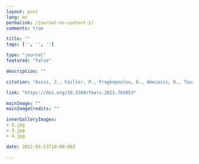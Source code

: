 ```yaml
---
layout: post
lang: en
permalink: /journal-no-content-1/
comments: true

title: ""
tags: ['', '', '']

type: "journal"
featured: "false"

description: ""

citation: "Assis, J., Failler, P., Fragkopoulou, E., Abecasis, D., Touron-Gardic, G., Regalla, A., et al. (2021). Potential Biodiversity Connectivity in the Network of Marine Protected Areas in Western Africa. Front. Mar. Sci. 8, 1749. doi:10.3389/fmars.2021.765053."

link: "https://doi.org/10.3389/fmars.2021.765053"

mainImage: ""
mainImageCredits: ""

innerGalleryImages:
- 2.jpg
- 3.jpg
- 4.jpg

date: 2021-03-23T10:00:00Z

---
```

